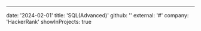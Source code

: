 ---
date: '2024-02-01'
title: 'SQL(Advanced)'
github: ''
external: '#'
company: 'HackerRank'
showInProjects: true
